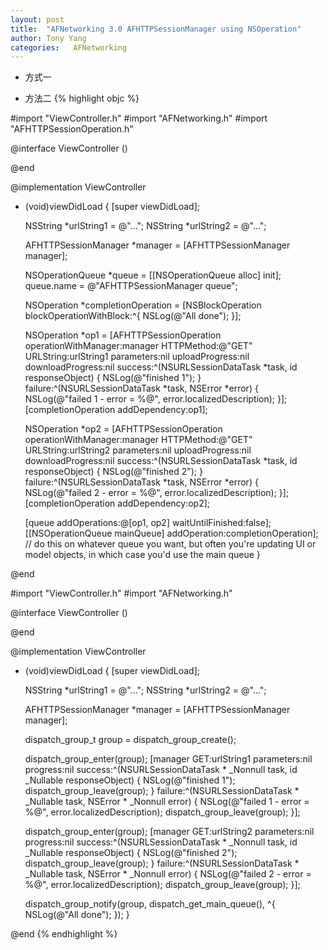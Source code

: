 ```yaml
---
layout: post
title:  "AFNetworking 3.0 AFHTTPSessionManager using NSOperation"
author: Tony Yang
categories:   AFNetworking
---
```


* 方式一

* 方法二
{% highlight objc %}

#import "ViewController.h"
#import "AFNetworking.h"
#import "AFHTTPSessionOperation.h"

@interface ViewController ()

@end

@implementation ViewController

- (void)viewDidLoad {
    [super viewDidLoad];

    NSString *urlString1 = @"...";
    NSString *urlString2 = @"...";

    AFHTTPSessionManager *manager = [AFHTTPSessionManager manager];

    NSOperationQueue *queue = [[NSOperationQueue alloc] init];
    queue.name = @"AFHTTPSessionManager queue";

    NSOperation *completionOperation = [NSBlockOperation blockOperationWithBlock:^{
        NSLog(@"All done");
    }];

    NSOperation *op1 = [AFHTTPSessionOperation operationWithManager:manager HTTPMethod:@"GET" URLString:urlString1 parameters:nil uploadProgress:nil downloadProgress:nil success:^(NSURLSessionDataTask *task, id responseObject) {
        NSLog(@"finished 1");
    } failure:^(NSURLSessionDataTask *task, NSError *error) {
        NSLog(@"failed 1 - error = %@", error.localizedDescription);
    }];
    [completionOperation addDependency:op1];

    NSOperation *op2 = [AFHTTPSessionOperation operationWithManager:manager HTTPMethod:@"GET" URLString:urlString2 parameters:nil uploadProgress:nil downloadProgress:nil success:^(NSURLSessionDataTask *task, id responseObject) {
        NSLog(@"finished 2");
    } failure:^(NSURLSessionDataTask *task, NSError *error) {
        NSLog(@"failed 2 - error = %@", error.localizedDescription);
    }];
    [completionOperation addDependency:op2];

    [queue addOperations:@[op1, op2] waitUntilFinished:false];
    [[NSOperationQueue mainQueue] addOperation:completionOperation];  // do this on whatever queue you want, but often you're updating UI or model objects, in which case you'd use the main queue
}

@end

#import "ViewController.h"
#import "AFNetworking.h"

@interface ViewController ()

@end

@implementation ViewController

- (void)viewDidLoad {
    [super viewDidLoad];

    NSString *urlString1 = @"...";
    NSString *urlString2 = @"...";

    AFHTTPSessionManager *manager = [AFHTTPSessionManager manager];

    dispatch_group_t group = dispatch_group_create();

    dispatch_group_enter(group);
    [manager GET:urlString1 parameters:nil progress:nil success:^(NSURLSessionDataTask * _Nonnull task, id  _Nullable responseObject) {
        NSLog(@"finished 1");
        dispatch_group_leave(group);
    } failure:^(NSURLSessionDataTask * _Nullable task, NSError * _Nonnull error) {
        NSLog(@"failed 1 - error = %@", error.localizedDescription);
        dispatch_group_leave(group);
    }];

    dispatch_group_enter(group);
    [manager GET:urlString2 parameters:nil progress:nil success:^(NSURLSessionDataTask * _Nonnull task, id  _Nullable responseObject) {
        NSLog(@"finished 2");
        dispatch_group_leave(group);
    } failure:^(NSURLSessionDataTask * _Nullable task, NSError * _Nonnull error) {
        NSLog(@"failed 2 - error = %@", error.localizedDescription);
        dispatch_group_leave(group);
    }];

    dispatch_group_notify(group, dispatch_get_main_queue(), ^{
        NSLog(@"All done");
    });
}

@end
{% endhighlight %}

